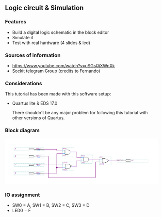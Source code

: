 Logic circuit & Simulation
-----

### Features

* Build a digital logic schematic in the block editor
* Simulate it
* Test with real hardware (4 slides & led)

### Sources of information

* https://www.youtube.com/watch?v=uSGsQjXWnXk
* Sockit telegram Group (credits to Fernando)

### Considerations

This tutorial has been made with this software setup:

* Quartus lite & EDS 17.0

  There shouldn't be any major problem for following this tutorial with other versions of Quartus.

### Block diagram
![](./block-diagram.png)

### IO assignment

* SW0 = A, SW1 = B, SW2 = C, SW3 = D
* LED0 = F